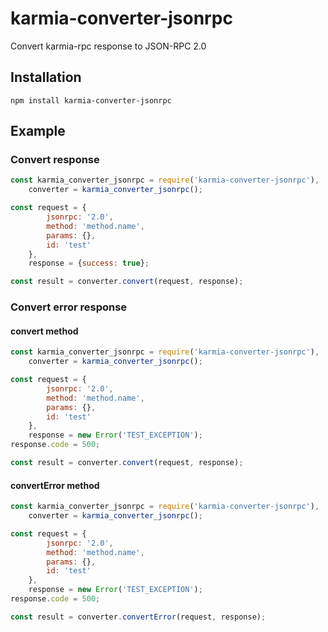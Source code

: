 # karmia-converter-jsonrpc
Convert karmia-rpc response to JSON-RPC 2.0

## Installation
```
npm install karmia-converter-jsonrpc
```

## Example
### Convert response
```javascript
const karmia_converter_jsonrpc = require('karmia-converter-jsonrpc'),
    converter = karmia_converter_jsonrpc();

const request = {
        jsonrpc: '2.0',
        method: 'method.name',
        params: {},
        id: 'test'
    },
    response = {success: true};

const result = converter.convert(request, response);
```

### Convert error response
#### convert method
```javascript
const karmia_converter_jsonrpc = require('karmia-converter-jsonrpc'),
    converter = karmia_converter_jsonrpc();

const request = {
        jsonrpc: '2.0',
        method: 'method.name',
        params: {},
        id: 'test'
    },
    response = new Error('TEST_EXCEPTION');
response.code = 500;

const result = converter.convert(request, response);
```

#### convertError method
```javascript
const karmia_converter_jsonrpc = require('karmia-converter-jsonrpc'),
    converter = karmia_converter_jsonrpc();

const request = {
        jsonrpc: '2.0',
        method: 'method.name',
        params: {},
        id: 'test'
    },
    response = new Error('TEST_EXCEPTION');
response.code = 500;

const result = converter.convertError(request, response);
```
